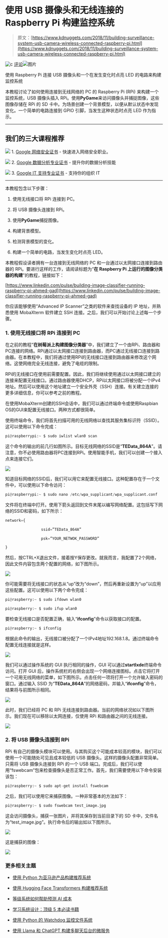 # 使用 USB 摄像头和无线连接的 Raspberry Pi 构建监控系统

> 原文：[https://www.kdnuggets.com/2018/11/building-surveillance-system-usb-camera-wireless-connected-raspberry-pi.html](https://www.kdnuggets.com/2018/11/building-surveillance-system-usb-camera-wireless-connected-raspberry-pi.html)

![c](../Images/3d9c022da2d331bb56691a9617b91b90.png) [评论](/2018/11/building-surveillance-system-usb-camera-wireless-connected-raspberry-pi.html?page=2#comments)![图片](../Images/7ecb460338fdae3902be4aab8d9b2b90.png)

使用 Raspberry Pi 连接 USB 摄像头和一个在发生变化时点亮 LED 的电路来构建监控系统

本教程讨论了如何使用连接到无线网络的 PC 的 Raspberry Pi (RPi) 来构建一个监控系统，USB 摄像头插入 RPi。使用**PyGame**来访问摄像头并捕捉图像，这些图像存储在 RPi 的 SD 卡中。为场景创建一个背景模型，以便从默认状态中发现变化。一个简单的电路连接到 GPIO 引脚，当发生这种状态时点亮 LED 作为指示。

* * *

## 我们的三大课程推荐

![](../Images/0244c01ba9267c002ef39d4907e0b8fb.png) 1. [Google 网络安全证书](https://www.kdnuggets.com/google-cybersecurity) - 快速进入网络安全职业。

![](../Images/e225c49c3c91745821c8c0368bf04711.png) 2. [Google 数据分析专业证书](https://www.kdnuggets.com/google-data-analytics) - 提升你的数据分析技能

![](../Images/0244c01ba9267c002ef39d4907e0b8fb.png) 3. [Google IT 支持专业证书](https://www.kdnuggets.com/google-itsupport) - 支持你的组织 IT

* * *

本教程包含以下步骤：

1.  使用无线接口将 RPi 连接到 PC。

1.  将 USB 摄像头连接到 RPi。

1.  使用**PyGame**捕捉图像。

1.  构建背景模型。

1.  检测背景模型的变化。

1.  构建一个简单的电路，当发生变化时点亮 LED。

本教程假设读者拥有一台连接到无线网络的 PC 和一台通过以太网接口连接到路由器的 RPi。要进行这样的工作，请阅读标题为“**在 Raspberry Pi 上运行的图像分类器的构建**”的教程，链接如下：

[https://www.linkedin.com/pulse/building-image-classifier-running-raspberry-pi-ahmed-gad](https://www.linkedin.com/pulse/building-image-classifier-running-raspberry-pi-ahmed-gad)

你应该能够使用“Advanced IP Scanner”之类的软件来查找设备的 IP 地址，并熟悉使用 MobaXterm 软件建立 SSH 连接。之后，我们可以开始讨论上述每一个步骤。

### 1. 使用无线接口将 RPi 连接到 PC

在之前的教程“**在树莓派上构建图像分类器**”中，我们建立了一个由RPi、路由器和PC连接的网络。RPi通过以太网接口连接到路由器，而PC通过无线接口连接到路由器。在本教程中，我们将通过使用RPi的无线接口连接到路由器来修改这个网络。这使网络完全无线连接，避免了电缆的限制。

RPi的无线接口在使用前需要配置。因此，我们将继续使用通过以太网接口建立的连接来配置无线接口。通过路由器使用DHCP，RPi以太网接口将被分配一个IPv4地址。然后可以使用这个地址建立一个安全外壳（SSH）连接。有关建立连接的更多详细信息，你可以参考之前的教程。

在使用MobaXterm创建的SSH会话中，我们可以通过终端命令或使用Raspbian OS的GUI来配置无线接口。两种方式都很简单。

使用终端命令，我们将首先扫描可用的无线网络以查找其服务集标识符（SSID）。这可以使用以下命令完成：

```py
pi@raspberrypi:~ $ sudo iwlist wlan0 scan

```

这个命令的输出的前几行如图所示。目标无线网络的SSID是“**TEData_864A**”。请注意，你不必使用路由器将PC连接到RPi。使用智能手机，我们可以创建一个接入点来连接它们。

![](../Images/e00bb22c99f7e98a0bf514ad0d8043d7.png)

知道目标网络的SSID后，我们可以用它来配置无线接口。这种配置存在于一个文件中，可以使用以下命令访问：

```py
pi@raspberrypi:~ $ sudo nano /etc/wpa_supplicant/wpa_supplicant.conf

```

文件将在终端中打开。使用下箭头返回到文件末尾以编写网络配置。这包括写下网络的SSID和密码，如下所示：

```py
network={

                ssid=”TEData_864A”

                psk=”YOUR_NETWOK_PASSWORD”

}

```

然后，按CTRL+X退出文件，接着按Y保存更改。就我而言，我配置了2个网络，因此文件内容包含两个配置的网络，如下图所示。

![](../Images/8c8f3a5bd05976638e6091c288008624.png)

你可能需要将无线接口的状态从“up”改为“down”，然后再重新设置为“up”以应用这些配置。这可以使用以下两个命令完成：

```py
pi@raspberry:~ $ sudo ifdown wlan0

pi@raspberry:~ $ sudo ifup wlan0

```

要检查无线接口是否配置正确，输入“**ifconfig**”命令以获取接口的配置。

```py
pi@raspberry:~ $ ifconfig

```

根据此命令的输出，无线接口被分配了一个IPv4地址192.168.1.8。通过终端命令配置无线连接就是这样。

![](../Images/2f9a1b84ba603eb859c7e2f63456efad.png)

我们可以通过操作系统的 GUI 执行相同的操作，GUI 可以通过**startlxde**终端命令访问。打开 GUI 后，操作系统栏的右侧会出现一个网络连接图标。点击它将打开一个可用无线网络的菜单，如下图所示。点击任何一项将打开一个允许输入密码的窗口。通过输入 SSID 为“**TEData_864A**”的网络密码，并输入“**ifconfig**”命令，结果将与前图所示相同。

![](../Images/9887a4656096aa509325b8a94b45c7c2.png)

此时，我们已经将 PC 和 RPi 无线连接到路由器。当前的网络状况如以下图所示。我们现在可以移除以太网连接，仅使用 RPi 和路由器之间的无线连接。

![](../Images/aabcf9e426da78e352c0080ade64f188.png)

### 2\. 将 USB 摄像头连接到 RPi

RPi 有自己的摄像头模块可以使用。与其购买这个可能成本较高的模块，我们可以使用一个可能随处可见且成本较低的 USB 摄像头。这样的摄像头配置非常简单。只需将 USB 摄像头连接到 RPi 的一个 USB 端口。完成后，我们可以使用“fswebcam”包来检查摄像头是否正常工作。首先，我们需要使用以下命令安装该包：

```py
pi@raspberry:~ $ sudo apt-get install fswebcam

```

之后，我们可以使用它来捕获图像。一种非常基本的方法如下：

```py
pi@raspberry:~ $ sudo fswebcam test_image.jpg

```

这会访问摄像头，捕获一张图片，并将其保存到当前目录下的 SD 卡中，文件名为“test_image.jpg”。执行命令后的输出如以下图所示。

![](../Images/7f9efd622efe59a63ca7ddfd6f4da000.png)

这是捕获的图像：

![](../Images/4817e837d8c7dc448b431c6e5d47bb3e.png)

### 更多相关主题

+   [使用 Python 为亚马逊产品构建推荐系统](https://www.kdnuggets.com/2023/02/building-recommender-system-amazon-products-python.html)

+   [使用 Hugging Face Transformers 构建推荐系统](https://www.kdnuggets.com/building-a-recommendation-system-with-hugging-face-transformers)

+   [等级系统如何帮助预测 AI 成本](https://www.kdnuggets.com/2022/03/level-system-help-forecast-ai-costs.html)

+   [学习系统设计：顶级 5 本必读书籍](https://www.kdnuggets.com/learning-system-design-top-5-essential-reads)

+   [使用 Python 的 Watchdog 监控文件系统](https://www.kdnuggets.com/monitor-your-file-system-with-pythons-watchdog)

+   [使用 Llama 和 ChatGPT 构建多聊天后台的微服务](https://www.kdnuggets.com/building-microservice-for-multichat-backends-using-llama-and-chatgpt)
